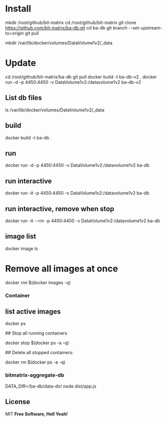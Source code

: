 # Install

mkdir /root/github/bit-matrix
cd /root/github/bit-matrix
git clone https://github.com/bit-matrix/ba-db.git
cd ba-db
git branch --set-upstream-to=origin
git pull

mkdir /var/lib/docker/volumes/DataVolume1v2/\_data

# Update

cd /root/github/bit-matrix/ba-db
git pull
docker build -t ba-db-v2 .
docker run -d -p 4450:4450 -v DataVolume1v2:/datavolume1v2 ba-db-v2

## List db files

ls /var/lib/docker/volumes/DataVolume1v2/\_data

## build

docker build -t ba-db .

## run

docker run -d -p 4450:4450 -v DataVolume1v2:/datavolume1v2 ba-db

## run interactive

docker run -it -p 4450:4450 -v DataVolume1v2:/datavolume1v2 ba-db

## run interactive, remove when stop

docker run -it --rm -p 4450:4450 -v DataVolume1v2:/datavolume1v2 ba-db

## image list

docker image ls

# Remove all images at once

docker rmi $(docker images -q)

### Container

## list active images

docker ps

## Stop all running containers

docker stop $(docker ps -a -q)

## Delete all stopped containers:

docker rm $(docker ps -a -q)

### bitmatrix-aggregate-db

DATA_DIR=/ba-db/data-dir/ node dist/app.js

## License

MIT
**Free Software, Hell Yeah!**
